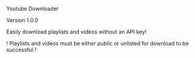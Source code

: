 Youtube Downloader

Version 1.0.0

Easily download playlists and videos without an API key!

! Playlists and videos must be either public or unlisted for download to be successful !
